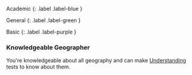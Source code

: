 Academic
{: .label .label-blue }

General
{: .label .label-green }

Basic
{: .label .label-purple }

### Knowledgeable Geographer

You're knowledgeable about all geography and can make [Understanding](Game/Core/intelligence#Understanding) tests to know about them.
